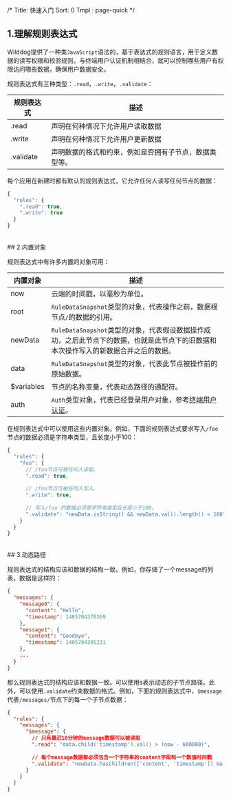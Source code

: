 /*
Title: 快速入门
Sort: 0
Tmpl : page-quick
*/


## 1.理解规则表达式

Wilddog提供了一种类`JavaScript`语法的，基于表达式的规则语言，用于定义数据的读写权限和校验规则。与终端用户认证机制相结合，就可以控制哪些用户有权限访问哪些数据，确保用户数据安全。

规则表达式有三种类型：`.read`，`.write`，`.validate`：

规则表达式     | 描述
-------- | ---
.read | 声明在何种情况下允许用户读取数据
.write    | 声明在何种情况下允许用户更新数据
.validate     | 声明数据的格式和约束，例如是否拥有子节点，数据类型等。

每个应用在新建时都有默认的规则表达式，它允许任何人读写任何节点的数据：

```js
{
  "rules": {
    ".read": true,
    ".write": true
  }
}
```
<br>
## 2.内置对象

规则表达式中有许多内置的对象可用：

内置对象     | 描述
-------- | ---
now| 云端的时间戳，以毫秒为单位。
root|`RuleDataSnapshot`类型的对象，代表操作之前，数据根节点`/`的数据的引用。
newData| `RuleDataSnapshot`类型的对象，代表假设数据操作成功，之后此节点下的数据，也就是此节点下的旧数据和本次操作写入的新数据合并之后的数据。
data| `RuleDataSnapshot`类型的对象，代表此节点被操作前的原始数据。
$variables| 节点的名称变量，代表动态路径的通配符。 
auth| `Auth`类型对象，代表已经登录用户对象，参考[终端用户认证](/rule/guide#3-ji-yu-zhong-duan-yong-hu-ren-zheng-di-an-quan0)。

在规则表达式中可以使用这些内置对象。例如，下面的规则表达式要求写入`/foo`节点的数据必须是字符串类型，且长度小于100：

```javascript
{
  "rules": {
    "foo": {
      // /foo节点可被任何人读取。
      ".read": true,
      
      // /foo节点可被任何人写入。
      ".write": true,
      
      // 写入/foo 的数据必须是字符串类型且长度小于100。
      ".validate": "newData.isString() && newData.val().length() < 100"
    }
  }
}
```
<br>
## 3.动态路径

规则表达式的结构应该和数据的结构一致。例如，你存储了一个message的列表，数据是这样的：

```json
{
  "messages": {
    "message0": {
      "content": "Hello",
      "timestamp": 1405704370369
    },
    "message1": {
      "content": "Goodbye",
      "timestamp": 1405704395231
    },
    ...
  }
}
```

那么规则表达式的结构应该和数据一致。可以使用`$`表示动态的子节点路径。此外，可以使用`.validate`约束数据的格式。例如，下面的规则表达式中，`$message`代表`/messages/`节点下的每一个子节点数据：

```json
{
  "rules": {
    "messages": {
      "$message": {
        // 只有最近10分钟的message数据可以被读取
        ".read": "data.child('timestamp').val() > (now - 600000)",
        
        // 每个message数据都必须包含一个字符串的content字段和一个数值时间戳
        ".validate": "newData.hasChildren(['content', 'timestamp']) && newData.child('content').isString() && newData.child('timestamp').isNumber()"
      }
    }
  }
}
```

